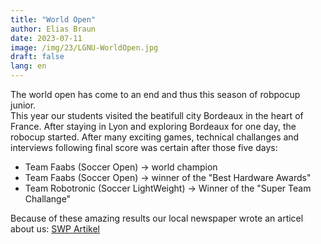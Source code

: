 ```yaml
---
title: "World Open"
author: Elias Braun
date: 2023-07-11
image: /img/23/LGNU-WorldOpen.jpg
draft: false
lang: en
---
```


The world open has come to an end and thus this season of robpocup junior.   
This year our students visited the beatifull city Bordeaux in the heart of France.
After staying in Lyon and exploring Bordeaux for one day, the robocup started. After 
many exciting games, technical challanges and interviews following final score was certain
after those five days: 
 - Team Faabs (Soccer Open) &rarr; world champion
 - Team Faabs (Soccer Open) &rarr; winner of the "Best Hardware Awards"
 - Team Robotronic (Soccer LightWeight) &rarr; Winner of the "Super Team Challange"

Because of these amazing results our local newspaper wrote an articel about us: [SWP Artikel](https://www.swp.de/lokales/neu-ulm/lessing-gymnasiasten-siegen-bei-robotik-wm-wie-neu-ulmer-schueler-den-schiri-zum-ausflippen-bringen-71353839.html)